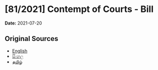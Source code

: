 # [81/2021] Contempt of Courts - Bill

**Date:** 2021-07-20

## Original Sources

- [English](https://documents.gov.lk/view/bills/2021/7/81-2021_E.pdf)
- [සිංහල](https://documents.gov.lk/view/bills/2021/7/81-2021_S.pdf)
- [தமிழ்](https://documents.gov.lk/view/bills/2021/7/81-2021_T.pdf)
